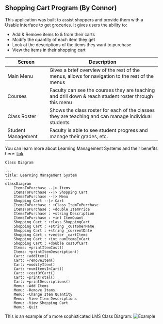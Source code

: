 ## Shopping Cart Program (By Connor)
This application was built to assist shoppers and provide them with a Usable interface to get groceries. It gives users the ability to:
- Add & Remove items to & from their carts
- Modify the quantity of each item they get
- Look at the descriptions of the items they want to purchase
- View the items in their shopping cart

| Screen | Description |
| -------| ----------- |
| Main Menu | Gives a brief overview of the rest of the menus, allows for navigation to the rest of the menus |
| Courses | Faculty can see the courses they are teaching and drill down & reach student roster through this menu |
| Class Roster | Shows the class roster for each of the classes they are teaching and can manage individual students |
| Student Management | Faculty is able to see student progress and manage their grades, etc. |

You can learn more about Learning Management Systems and their benefits here: [link](https://wahoolearning.com/blog/learning-management-systems/benefits-customised-lms/) 



``` 
Class Diagram
```
```mermaid
---
title: Learning Management System
---
classDiagram
    ItemsToPurchase --|> Items 
    ItemsToPurchase --|> Shopping Cart
    ItemsToPurchase --|> Menu
    Shopping Cart --|> Cart
    ItemsToPurchase : +Class ItemToPurchase
    ItemsToPurchase : +double ItemPrice
    ItemsToPurchase : +string Description
    ItemsToPurchase : +int ItemQuant
    Shopping Cart : +class ShoppingCart
    Shopping Cart : +string _customerName
    Shopping Cart : +string _currentDate
    Shopping Cart : +vector _cartItems
    Shopping Cart : +int numItemsInCart
    Shopping Cart : +double costOfCart
    Items: +printItemCost()
    Items: +printItemDescription()
    Cart: +addItem()
    Cart: +removeItem()
    Cart: +modifyItem()
    Cart: +numItemsInCart()
    Cart: +costOfCart()
    Cart: +printTotal()
    Cart: +printDescriptions()
    Menu: -Add Items
    Menu: -Remove Items
    Menu: -Change Item Quantity
    Menu: -View Item Descriptions
    Menu: -View Shopping Cart
    Menu: -Quit
```
This is an example of a more sophisticated LMS Class Diagram: ![Example](https://www.researchgate.net/profile/Dennise-Adrianto/publication/320211937/figure/fig4/AS:545893431431169@1507162544813/Class-Diagram-of-Online-Learning-System.png)
